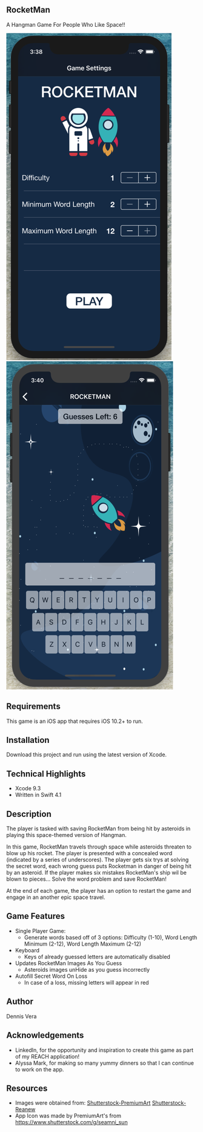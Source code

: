 ## RocketMan
A Hangman Game For People Who Like Space!!

![Welcome Screen](https://github.com/dennisvera/RocketMan/blob/master/Images/RocketMan1.png)   ![Gameplay](https://github.com/dennisvera/RocketMan/blob/master/Images/RocketMan2.png)

## Requirements
This game is an iOS app that requires iOS 10.2+ to run. 

## Installation
Download this project and run using the latest version of Xcode.

## Technical Highlights
* Xcode 9.3 
* Written in Swift 4.1

## Description
The player is tasked with saving RocketMan from being hit by asteroids in playing this space-themed version of Hangman. 

In this game, RocketMan travels through space while asteroids threaten to blow up his rocket. The player is presented with a concealed word (indicated by a series of underscores). The player gets six trys at solving the secret word, each wrong guess puts Rocketman in danger of being hit by an asteroid. If the player makes six mistakes RocketMan's ship wil be blown to pieces... Solve the word problem and save RocketMan!  

At the end of each game, the player has an option to restart the game and engage in an another epic space travel. 

## Game Features
* Single Player Game:
   - Generate words based off of 3 options: Difficulty (1-10), Word Length Minimum (2-12), Word Length Maximum (2-12)
* Keyboard
   - Keys of already guessed letters are automatically disabled
* Updates RocketMan Images As You Guess
   - Asteroids images unHide as you guess incorrectly
* Autofill Secret Word On Loss
   - In case of a loss, missing letters will appear in red

## Author
Dennis Vera

## Acknowledgements
* LinkedIn, for the opportunity and inspiration to create this game as part of my REACH application! 
* Alyssa Mark, for making so many yummy dinners so that I can continue to work on the app. 

## Resources
* Images were obtained from: [Shutterstock-PremiumArt](https://www.shutterstock.com/image-vector/vector-flat-cosmos-design-background-cute-579763333) [Shutterstock-Reanew](https://www.shutterstock.com/image-vector/vector-flat-asteroids-planet-earth-space-712978225)
* App Icon was made by PremiumArt's from https://www.shutterstock.com/g/seamni_sun
